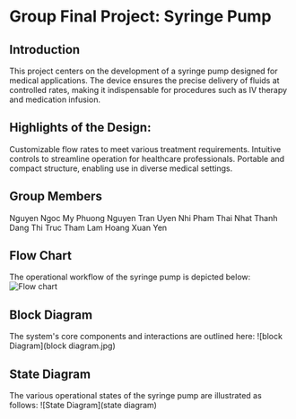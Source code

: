 # Group Final Project: Syringe Pump
## Introduction
This project centers on the development of a syringe pump designed for medical applications. The device ensures the precise delivery of fluids at controlled rates, making it indispensable for procedures such as IV therapy and medication infusion.

## Highlights of the Design:
Customizable flow rates to meet various treatment requirements.
Intuitive controls to streamline operation for healthcare professionals.
Portable and compact structure, enabling use in diverse medical settings.

## Group Members
Nguyen Ngoc My Phuong
Nguyen Tran Uyen Nhi
Pham Thai Nhat Thanh
Dang Thi Truc Tham
Lam Hoang Xuan Yen

## Flow Chart
The operational workflow of the syringe pump is depicted below:
![Flow chart](https://github.com/user-attachments/assets/3358709c-f967-438e-9e6f-b413d5b04623)

## Block Diagram
The system's core components and interactions are outlined here:
![block Diagram](block diagram.jpg)


## State Diagram
The various operational states of the syringe pump are illustrated as follows:
![State Diagram](state diagram)
